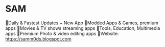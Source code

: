 # SAM
🔸Daily &amp; Fastest Updates + New App 🔹Modded Apps &amp; Games, premium apps 🔸Movies &amp; TV shows streaming apps 🔹Tools, Education, Multimedia apps 🔸Premium Photo &amp; video editing apps 🔸Website: https://samm0ds.blogspot.com 
